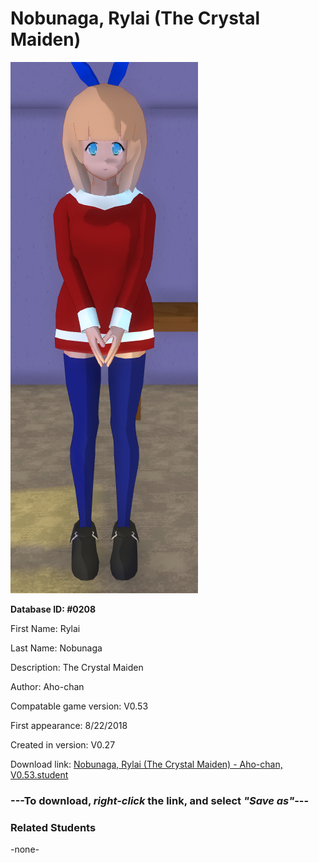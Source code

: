 # Nobunaga, Rylai (The Crystal Maiden)

<img src="../../Files/Images/Nobunaga, Rylai (The Crystal Maiden).png" title="Nobunaga, Rylai (The Crystal Maiden) - Aho-chan, V0.53">

**Database ID: #0208**

First Name: Rylai

Last Name: Nobunaga

Description: The Crystal Maiden

Author: Aho-chan

Compatable game version: V0.53

First appearance: 8/22/2018

Created in version: V0.27

Download link: <a href="https://raw.githubusercontent.com/Arbiter1223/Daigaku-Gurashi-Custom-Students/master/Files/Student%20Files/Nobunaga%2C%20Rylai%20(The%20Crystal%20Maiden)%20-%20Aho-chan%2C%20V0.53.student">Nobunaga, Rylai (The Crystal Maiden) - Aho-chan, V0.53.student</a>

### ---**To download, _right-click_ the link, and select _"Save as"_**---

### Related Students

-none-

